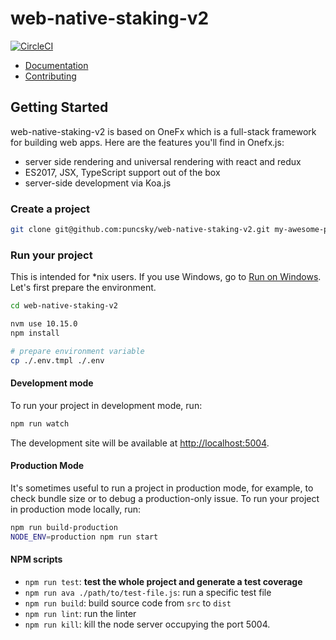 # web-native-staking-v2

[![CircleCI](https://circleci.com/gh/iotexproject/web-native-staking-v2/tree/master.svg?style=svg)](https://circleci.com/gh/iotexproject/web-native-staking-v2/tree/master)

- [Documentation](https://onefx.js.org/doc.html?utm_source=web-native-staking-v2)
- [Contributing](https://onefx.js.org/contributing.html?utm_source=github-iotex-explorer)

## Getting Started

web-native-staking-v2 is based on OneFx which is a full-stack framework for building web apps. Here are the features you'll find in Onefx.js:

- server side rendering and universal rendering with react and redux
- ES2017, JSX, TypeScript support out of the box
- server-side development via Koa.js

### Create a project

```bash
git clone git@github.com:puncsky/web-native-staking-v2.git my-awesome-project
```

### Run your project

This is intended for \*nix users. If you use Windows, go to [Run on Windows](#run-on-windows). Let's first prepare the environment.

```bash
cd web-native-staking-v2

nvm use 10.15.0
npm install

# prepare environment variable
cp ./.env.tmpl ./.env
```

#### Development mode

To run your project in development mode, run:

```bash
npm run watch
```

The development site will be available at [http://localhost:5004](http://localhost:5004).

#### Production Mode

It's sometimes useful to run a project in production mode, for example, to check bundle size or to debug a production-only issue. To run your project in production mode locally, run:

```bash
npm run build-production
NODE_ENV=production npm run start
```

#### NPM scripts

- `npm run test`: **test the whole project and generate a test coverage**
- `npm run ava ./path/to/test-file.js`: run a specific test file
- `npm run build`: build source code from `src` to `dist`
- `npm run lint`: run the linter
- `npm run kill`: kill the node server occupying the port 5004.
